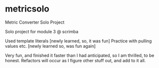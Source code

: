 # metricsolo
Metric Converter Solo Project

Solo project for module 3 @ scrimba 

Used template literals [newly learned, so, it was fun]
Practice with pulling values etc. [newly learned so, was fun again] 

Very fun, and finished it faster than I had anticipated, so I am thrilled, to be honest. Refactors will occur as I figure other stuff out, and add to it all. 
